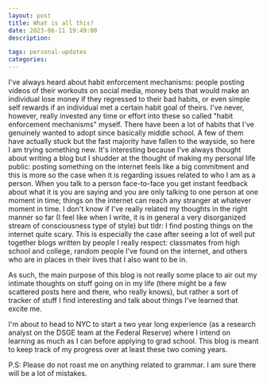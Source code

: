 ```yaml
---
layout: post
title: What is all this?
date: 2023-06-11 19:49:00
description: 

tags: personal-updates
categories:
---
```


I've always heard about habit enforcement mechanisms: people posting videos of their workouts on social media, money bets that would make an individual lose money if they regressed to their bad habits, or even simple self rewards if an individual met a certain habit goal of theirs. I've never, however, really invested any time or effort into these so called "habit enforcement mechanisms" myself. There have been a lot of habits that I've genuinely wanted to adopt since basically middle school. A few of them have actually stuck but the fast majority have fallen to the wayside, so here I am trying something new. It's interesting because I've always thought about writing a blog but I shudder at the thought of making my personal life public: posting something on the internet feels like a big commitment and this is more so the case when it is regarding issues related to who I am as a person. When you talk to a person face-to-face you get instant feedback about what it is you are saying and you are only talking to one person at one moment in time; things on the internet can reach any stranger at whatever moment in time. I don't know if I've really related my thoughts in the right manner so far (I feel like when I write, it is in general a very disorganized stream of consciousness type of style) but tldr: I find posting things on the internet quite scary. This is especially the case after seeing a lot of well put together blogs written by people I really respect: classmates from high school and college, random people I've found on the internet, and others who are in places in their lives that I also want to be in.

As such, the main purpose of this blog is not really some place to air out my intimate thoughts on stuff going on in my life (there might be a few scattered posts here and there, who really knows), but rather a sort of tracker of stuff I find interesting and talk about things I've learned that excite me.

I'm about to head to NYC to start a two year long experience (as a research analyst on the DSGE team at the Federal Reserve) where I intend on learning as much as I can before applying to grad school. This blog is meant to keep track of my progress over at least these two coming years.

P.S: Please do not roast me on anything related to grammar. I am sure there will be a lot of mistakes.
